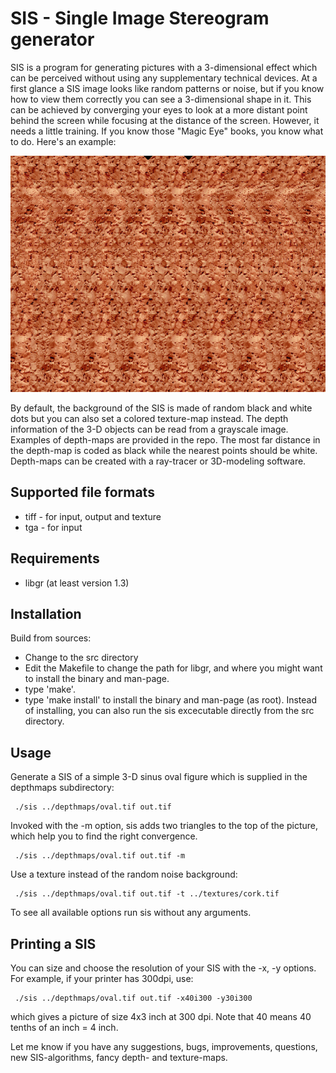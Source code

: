 # SIS - Single  Image  Stereogram  generator
SIS is a program for generating pictures with a 3-dimensional effect which can
be perceived without using any supplementary technical devices. At a first
glance a SIS image looks like random patterns or noise, but if you know how to
view them correctly you can see a 3-dimensional shape in it. This can be
achieved by converging your eyes to look at a more distant point behind the
screen while focusing at the distance of the screen. However, it needs a little
training. If you know those "Magic Eye" books, you know what to do. Here's an
example:

![Example of a single image stereogram](examples/oval.png "Single Image Stereogram")

By default, the background of the SIS is made of random black and white dots
but you can also set a colored texture-map instead. The depth information of
the 3-D objects can be read from a grayscale image. Examples of depth-maps are
provided in the repo. The most far distance in the depth-map is coded as black
while the nearest points should be white. Depth-maps can be created with a
ray-tracer or 3D-modeling software.

## Supported file formats
* tiff - for input, output and texture
* tga  - for input

## Requirements
* libgr (at least version 1.3)

## Installation
Build from sources:

* Change to the src directory
* Edit the Makefile to change the path for libgr, and where you might want
  to install the binary and man-page.
* type 'make'.
* type 'make install' to install the binary and man-page (as root). Instead of
  installing, you can also run the sis excecutable directly from the src directory.

## Usage
Generate a SIS of a simple 3-D sinus oval figure which is supplied in the
depthmaps subdirectory:

     ./sis ../depthmaps/oval.tif out.tif

Invoked with the -m option, sis adds two triangles to the top of the
picture, which help you to find the right convergence.

     ./sis ../depthmaps/oval.tif out.tif -m

Use a texture instead of the random noise background:

     ./sis ../depthmaps/oval.tif out.tif -t ../textures/cork.tif

To see all available options run sis without any arguments.

## Printing a SIS
  You can size and choose the resolution of your SIS with the -x, -y options.
  For example, if your printer has 300dpi, use:

     ./sis ../depthmaps/oval.tif out.tif -x40i300 -y30i300

  which gives a picture of size 4x3 inch at 300 dpi. Note that 40 means
  40 tenths of an inch = 4 inch.

Let me know if you have any suggestions, bugs, improvements, questions, new
SIS-algorithms, fancy depth- and texture-maps.
